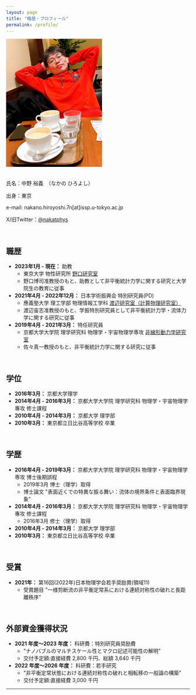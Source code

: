 ```yaml
---
layout: page
title: "略歴・プロフィール"
permalink: /profile/
---
```


<div style="text-align: left;">
  <img src="/public/img/profile.jpg" alt="profile" height="350">
</div>

<br>

氏名：中野 裕義　（なかの ひろよし）

出身：東京

e-mail: nakano.hiroyoshi.7n[at]issp.u-tokyo.ac.jp

X/旧Twitter：[@nakatphys](https://x.com/nakatphys)

<br>

## 職歴

*   **2023年1月 - 現在：** 助教
    *   東京大学 物性研究所 [野口研究室](https://noguchi.issp.u-tokyo.ac.jp/index_j.html)
    *   野口博司准教授のもと、助教として非平衡統計力学に関する研究と大学院生の教育に従事
*   **2021年4月 - 2022年12月：** 日本学術振興会 特別研究員(PD)
    *   應義塾大学 理工学部 物理情報工学科 [渡辺研究室（計算物理研究室）](https://www.calc.appi.keio.ac.jp)
    *   渡辺宙志准教授のもと、学振特別研究員として非平衡統計力学・流体力学に関する研究に従事
*   **2019年4月 - 2021年3月：** 特任研究員
    *   京都大学大学院 理学研究科 物理学・宇宙物理学専攻 [非線形動力学研究室](http://www.ton.scphys.kyoto-u.ac.jp)
    *   佐々真一教授のもと、非平衡統計力学に関する研究に従事

<br>

## 学位

*   **2016年3月：** 京都大学理学
*   **2014年4月 - 2016年3月：** 京都大学大学院 理学研究科 物理学・宇宙物理学專攻 修士課程
*   **2010年4月 - 2014年3月：** 京都大学 理学部
*   **2010年3月：** 東京都立日比谷高等学校 卒業

<br>

## 学歴

*   **2016年4月 - 2019年3月：** 京都大学大学院 理学研究科 物理学・宇宙物理学専攻 博士後期誤程
    *   2019年3月 博士（理学）取得
    *   博士論文 "表面近くでの特異な振る舞い：流体の境界条件と表面臨界現象"
*   **2014年4月 - 2016年3月：** 京都大学大学院 理学研究科 物理学・宇宙物理学專攻 修士課程
    *   2016年3月 修士（理学）取得
*   **2010年4月 - 2014年3月：** 京都大学 理学部
*   **2010年3月：** 東京都立日比谷高等学校 卒業

<br>

## 受賞

*   **2021年：** 第16回(2022年)日本物理学会若手奨励賞(領域11)
    *   受賞題目 "一様剪断流の非平衡定常系における連続対称性の破れと長距離秩序"

<br>

## 外部資金獲得状況

*   **2021 年度〜2023 年度：** 科研費：特別研究員奨励費
    *   "ナノバブルのマルチスケール性とマクロ記述可能性の解明"
    *   交付予定額:直接経費 2,800 千円、総額 3,640 千円
*   **2022 年度〜2026 年度：** 科研費：若手研究
    *   "非平衡定常状態における連続対称性の破れと相転移の一般論の構築"
    *   交付予定額:直接経費 3,000 千円

---